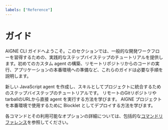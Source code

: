 ```yaml
---
labels: ["Reference"]
---
```


# ガイド

AIGNE CLI ガイドへようこそ。このセクションでは、一般的な開発ワークフローを習得するための、実践的なステップバイステップのチュートリアルを提供します。初めてのカスタム agent の構築、リモートリポジトリからのコードの実行、アプリケーションの本番環境への準備など、これらのガイドは必要な手順を説明します。

<x-cards data-columns="3">
  <x-card data-title="カスタム Agent の作成" data-icon="lucide:plus-circle" data-href="/guides/creating-a-custom-agent">
    新しい JavaScript agent を作成し、スキルとしてプロジェクトに統合するためのステップバイステップのチュートリアルです。
  </x-card>
  <x-card data-title="リモート Agent の実行" data-icon="lucide:globe" data-href="/guides/running-remote-agents">
    リモートのGitリポジトリやtarballのURLから直接 agent を実行する方法を学びます。
  </x-card>
  <x-card data-title="Agent のデプロイ" data-icon="lucide:rocket" data-href="/guides/deploying-agents">
    AIGNE プロジェクトを本番環境で使用するために Blocklet としてデプロイする方法を学びます。
  </x-card>
</x-cards>

各コマンドとその利用可能なオプションの詳細については、包括的な[コマンドリファレンス](./command-reference.md)を参照してください。
